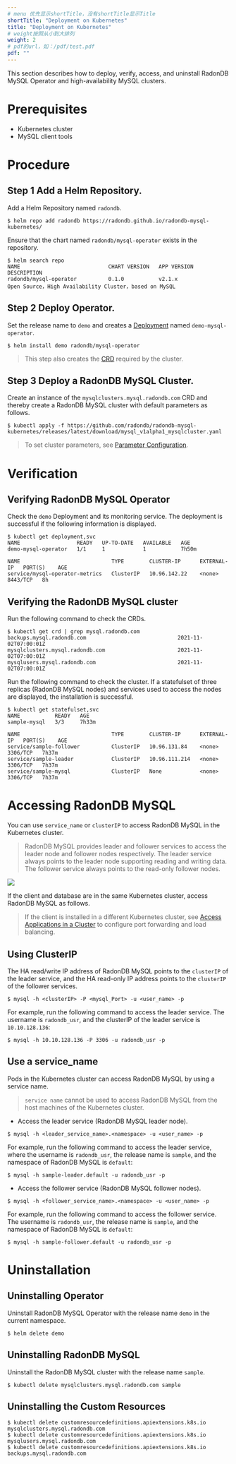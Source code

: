 ```yaml
---
# menu 优先显示shortTitle，没有shortTitle显示Title
shortTitle: "Deployment on Kubernetes"
title: "Deployment on Kubernetes"
# weight按照从小到大排列
weight: 2
# pdf的url，如：/pdf/test.pdf
pdf: ""
---
```


This section describes how to deploy, verify, access, and uninstall RadonDB MySQL Operator and high-availability MySQL clusters.

# Prerequisites

- Kubernetes cluster
- MySQL client tools

# Procedure

## Step 1 Add a Helm Repository.
Add a Helm Repository named `radondb`.

```shell
$ helm repo add radondb https://radondb.github.io/radondb-mysql-kubernetes/
```

Ensure that the chart named `radondb/mysql-operator` exists in the repository.

```shell
$ helm search repo
NAME                            CHART VERSION   APP VERSION                     DESCRIPTION                 
radondb/mysql-operator          0.1.0           v2.1.x                          Open Source，High Availability Cluster，based on MySQL                     
```

## Step 2 Deploy Operator.

Set the release name to `demo` and creates a [Deployment](https://kubernetes.io/zh/docs/concepts/workloads/controllers/deployment/) named `demo-mysql-operator`.

```shell
$ helm install demo radondb/mysql-operator
```
 
> This step also creates the  [CRD](https://kubernetes.io/zh/docs/concepts/extend-kubernetes/api-extension/custom-resources/) required by the cluster.

## Step 3 Deploy a RadonDB MySQL Cluster.

Create an instance of the `mysqlclusters.mysql.radondb.com` CRD and thereby create a RadonDB MySQL 	cluster with default parameters as follows.

```shell
$ kubectl apply -f https://github.com/radondb/radondb-mysql-kubernetes/releases/latest/download/mysql_v1alpha1_mysqlcluster.yaml
```
> To set cluster parameters, see [Parameter Configuration](https://github.com/radondb/radondb-mysql-kubernetes/blob/main/docs/zh-cn/config_para.md).

# Verification

## Verifying RadonDB MySQL Operator

Check the `demo` Deployment and its monitoring service. The deployment is successful if the following information is displayed.

```shell
$ kubectl get deployment,svc
NAME                  READY   UP-TO-DATE   AVAILABLE   AGE
demo-mysql-operator   1/1     1            1           7h50m

NAME                             TYPE        CLUSTER-IP      EXTERNAL-IP   PORT(S)    AGE
service/mysql-operator-metrics   ClusterIP   10.96.142.22    <none>        8443/TCP   8h
```

## Verifying the RadonDB MySQL cluster

Run the following command to check the CRDs.

```shell
$ kubectl get crd | grep mysql.radondb.com
backups.mysql.radondb.com                             2021-11-02T07:00:01Z
mysqlclusters.mysql.radondb.com                       2021-11-02T07:00:01Z
mysqlusers.mysql.radondb.com                          2021-11-02T07:00:01Z
```

Run the following command to check the cluster. If a statefulset of three replicas (RadonDB MySQL nodes) and services used to access the nodes are displayed, the installation is successful.

```shell
$ kubectl get statefulset,svc
NAME           READY   AGE
sample-mysql   3/3     7h33m

NAME                             TYPE        CLUSTER-IP      EXTERNAL-IP   PORT(S)    AGE
service/sample-follower          ClusterIP   10.96.131.84    <none>        3306/TCP   7h37m
service/sample-leader            ClusterIP   10.96.111.214   <none>        3306/TCP   7h37m
service/sample-mysql             ClusterIP   None            <none>        3306/TCP   7h37m
```

# Accessing RadonDB MySQL

You can use `service_name` or `clusterIP` to access RadonDB MySQL in the Kubernetes cluster.
> RadonDB MySQL provides leader and follower services to access the leader node and follower nodes respectively. The leader service always points to the leader node supporting reading and writing data. The follower service always points to the read-only follower nodes.

![](https://radondb.com/images/projects/mysql/mysql-architecture.png)

If the client and database are in the same Kubernetes cluster, access RadonDB MySQL as follows.

> If the client is installed in a different Kubernetes cluster, see [Access Applications in a Cluster](https://kubernetes.io/zh/docs/tasks/access-application-cluster/) to configure port forwarding and load balancing. 

## Using ClusterIP

The HA read/write IP address of RadonDB MySQL points to the `clusterIP` of the leader service, and the HA read-only IP address points to the `clusterIP` of the follower services.

```shell
$ mysql -h <clusterIP> -P <mysql_Port> -u <user_name> -p
```

For example, run the following command to access the leader service. The username is `radondb_usr`, and the clusterIP of the leader service is `10.10.128.136`:

```shell
$ mysql -h 10.10.128.136 -P 3306 -u radondb_usr -p
```

## Use a service_name 

Pods in the Kubernetes cluster can access RadonDB MySQL by using a service name.

> `service name` cannot be used to access RadonDB MySQL from the host machines of the Kubernetes cluster.

* Access the leader service (RadonDB MySQL leader node).

```shell
$ mysql -h <leader_service_name>.<namespace> -u <user_name> -p
```

For example, run the following command to access the leader service, where the username is `radondb_usr`, the release name is `sample`, and the namespace of RadonDB MySQL is `default`:

```shell
$ mysql -h sample-leader.default -u radondb_usr -p
```

* Access the follower service (RadonDB MySQL follower nodes).

```shell
$ mysql -h <follower_service_name>.<namespace> -u <user_name> -p
```

For example, run the following command to access the follower service. The username is `radondb_usr`, the release name is `sample`, and the namespace of RadonDB MySQL is `default`:

```shell
$ mysql -h sample-follower.default -u radondb_usr -p  
```

# Uninstallation

## Uninstalling Operator

Uninstall RadonDB MySQL Operator with the release name `demo` in the current namespace.

```shell
$ helm delete demo
```

## Uninstalling RadonDB MySQL

Uninstall the RadonDB MySQL cluster with the release name `sample`.

```shell
$ kubectl delete mysqlclusters.mysql.radondb.com sample
```

## Uninstalling the Custom Resources

```shell
$ kubectl delete customresourcedefinitions.apiextensions.k8s.io mysqlclusters.mysql.radondb.com
$ kubectl delete customresourcedefinitions.apiextensions.k8s.io mysqlusers.mysql.radondb.com
$ kubectl delete customresourcedefinitions.apiextensions.k8s.io backups.mysql.radondb.com
```

